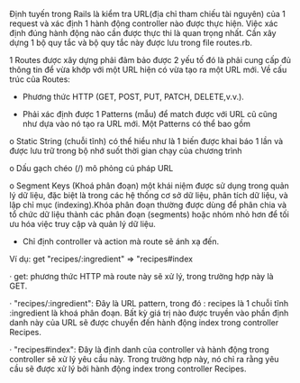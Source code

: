 Định tuyến trong Rails là kiểm tra URL(địa chỉ tham chiếu
tài nguyên) của 1 request và xác định 1 hành động controller nào được thực hiện.
Việc xác định đúng hành động nào cần được thực thi là quan trọng nhất. Cần xây
dựng 1 bộ quy tắc và bộ quy tắc này được lưu trong file routes.rb.


1 Routes được xây dựng phải đảm bảo được 2 yếu tố đó là phải
cung cấp đủ thông tin để vừa khớp với một URL hiện có vừa tạo ra một URL mới. Về
cấu trúc của Routes:


 - Phương thức HTTP (GET, POST, PUT, PATCH, DELETE,v.v.).


 - Phải xác định được 1 Patterns (mẫu) để match được
   với URL cũ cũng như dựa vào nó tạo ra URL mới. Một Patterns có thể bao gồm 


  o  Static String (chuỗi tĩnh) có thể hiểu như là 1
     biến được khai báo 1 lần và được lưu trữ trong bộ nhớ suốt thời gian chạy của
     chương trình


  o  Dấu gạch chéo (/) mô phỏng cú pháp URL


  o  Segment Keys (Khoá phân đoạn) một khái niệm được
     sử dụng trong quản lý dữ liệu, đặc biệt là trong các hệ thống cơ sở dữ liệu,
     phân tích dữ liệu, và lập chỉ mục (indexing).Khóa phân đoạn thường được dùng để phân chia và tổ chức dữ liệu thành các phân đoạn (segments) hoặc nhóm nhỏ hơn để tối ưu hóa việc truy cập và quản lý dữ liệu. 


 - Chỉ định controller và action mà route sẽ ánh xạ đến.


Ví dụ:  get "recipes/:ingredient" => "recipes#index


 · get: phương thức HTTP mà route này sẽ xử lý, trong trường hợp
   này là GET.


 · "recipes/:ingredient": Đây là URL pattern, trong đó : recipes là 1
    chuỗi tĩnh :ingredient là khoá phân đoạn. Bất kỳ giá trị nào được truyền vào phần định danh này của URL sẽ được chuyển đến hành động index trong controller Recipes.


 · "recipes#index": Đây là định danh của controller và hành động trong controller sẽ xử lý yêu cầu này. Trong trường hợp này, nó chỉ ra rằng yêu cầu sẽ được xử lý bởi hành động index trong controller Recipes.
